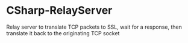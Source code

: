 # CSharp-RelayServer
Relay server to translate TCP packets to SSL, wait for a response, then translate it back to the originating TCP socket
